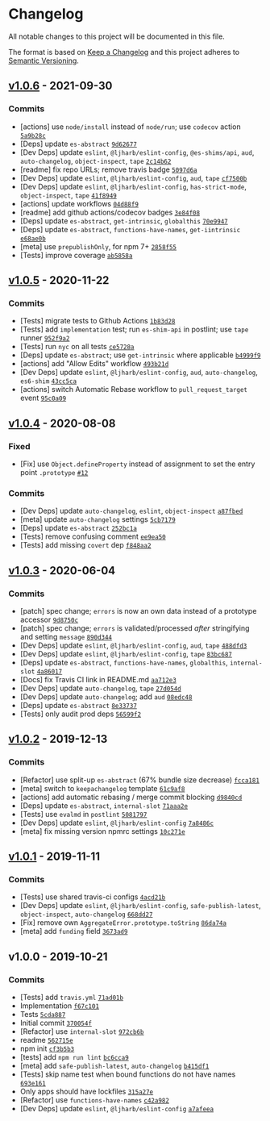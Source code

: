 # Changelog

All notable changes to this project will be documented in this file.

The format is based on [Keep a Changelog](https://keepachangelog.com/en/1.0.0/)
and this project adheres to [Semantic Versioning](https://semver.org/spec/v2.0.0.html).

## [v1.0.6](https://github.com/es-shims/AggregateError/compare/v1.0.5...v1.0.6) - 2021-09-30

### Commits

- [actions] use `node/install` instead of `node/run`; use `codecov` action [`5a9b28c`](https://github.com/es-shims/AggregateError/commit/5a9b28ca0faadd38c069a2c929b8f10ed7b105c5)
- [Deps] update `es-abstract` [`9d62677`](https://github.com/es-shims/AggregateError/commit/9d626773706fbff8ca7708f9a29601963140222c)
- [Dev Deps] update `eslint`, `@ljharb/eslint-config`, `@es-shims/api`, `aud`, `auto-changelog`, `object-inspect`, `tape` [`2c14b62`](https://github.com/es-shims/AggregateError/commit/2c14b62eacaae76f619955fdfa37aaed91fccbac)
- [readme] fix repo URLs; remove travis badge [`5097d6a`](https://github.com/es-shims/AggregateError/commit/5097d6a3d326a654ab838edf0672c3e89c6abf32)
- [Dev Deps] update `eslint`, `@ljharb/eslint-config`, `aud`, `tape` [`cf7500b`](https://github.com/es-shims/AggregateError/commit/cf7500b762e0abce580f9b290d209d21ff0b9f00)
- [Dev Deps] update `eslint`, `@ljharb/eslint-config`, `has-strict-mode`, `object-inspect`, `tape` [`41f8949`](https://github.com/es-shims/AggregateError/commit/41f8949f96872a694d04fe7e9a9e2e28cace1367)
- [actions] update workflows [`04d88f9`](https://github.com/es-shims/AggregateError/commit/04d88f91142d5a0e22318a976927255677ed7f1f)
- [readme] add github actions/codecov badges [`3e84f08`](https://github.com/es-shims/AggregateError/commit/3e84f085283e718339768cecf789aa670805d14c)
- [Deps] update `es-abstract`, `get-intrinsic`, `globalthis` [`70e9947`](https://github.com/es-shims/AggregateError/commit/70e9947169a976680a9db0cfdd68b57088412bb2)
- [Deps] update `es-abstract`, `functions-have-names`, `get-iintrinsic` [`e68ae0b`](https://github.com/es-shims/AggregateError/commit/e68ae0b63a6afec14eda250df3b719e3dcdf4b6b)
- [meta] use `prepublishOnly`, for npm 7+ [`2858f55`](https://github.com/es-shims/AggregateError/commit/2858f55c31fa713f38249e8cd4e7ee5c75eac458)
- [Tests] improve coverage [`ab5858a`](https://github.com/es-shims/AggregateError/commit/ab5858ac4c1191bb68b987e7a31221ea1c517cf1)

## [v1.0.5](https://github.com/es-shims/AggregateError/compare/v1.0.4...v1.0.5) - 2020-11-22

### Commits

- [Tests] migrate tests to Github Actions [`1b83d28`](https://github.com/es-shims/AggregateError/commit/1b83d2853482d8aaa7529c663c34e476ed052bcd)
- [Tests] add `implementation` test; run `es-shim-api` in postlint; use `tape` runner [`952f9a2`](https://github.com/es-shims/AggregateError/commit/952f9a25698df829c356b8586c934f65d7afb19d)
- [Tests] run `nyc` on all tests [`ce5728a`](https://github.com/es-shims/AggregateError/commit/ce5728a4842374fb6349e3dcb11e56991d19fcb3)
- [Deps] update `es-abstract`; use `get-intrinsic` where applicable [`b4999f9`](https://github.com/es-shims/AggregateError/commit/b4999f935e98e3292c582d6ae538c7e5d326021a)
- [actions] add "Allow Edits" workflow [`493b21d`](https://github.com/es-shims/AggregateError/commit/493b21d1d103d38e2f017dcc86870373c60635ac)
- [Dev Deps] update `eslint`, `@ljharb/eslint-config`, `aud`, `auto-changelog`, `es6-shim` [`43cc5ca`](https://github.com/es-shims/AggregateError/commit/43cc5cae65010f5699cd650174f01550ea43fe28)
- [actions] switch Automatic Rebase workflow to `pull_request_target` event [`95c0a09`](https://github.com/es-shims/AggregateError/commit/95c0a09d1100eb5bd3a1d49c381df0e6ea052ab3)

## [v1.0.4](https://github.com/es-shims/AggregateError/compare/v1.0.3...v1.0.4) - 2020-08-08

### Fixed

- [Fix] use `Object.defineProperty` instead of assignment to set the entry point `.prototype` [`#12`](https://github.com/es-shims/AggregateError/issues/12)

### Commits

- [Dev Deps] update `auto-changelog`, `eslint`, `object-inspect` [`a87fbed`](https://github.com/es-shims/AggregateError/commit/a87fbede91105713a43f583f335d50888b2ac5e9)
- [meta] update `auto-changelog` settings [`5cb7179`](https://github.com/es-shims/AggregateError/commit/5cb7179de5eb8cecc750d6172838a05b4938a642)
- [Deps] update `es-abstract` [`252bc1a`](https://github.com/es-shims/AggregateError/commit/252bc1a75f273b03df953499fcfae0ff84371b4f)
- [Tests] remove confusing comment [`ee9ea50`](https://github.com/es-shims/AggregateError/commit/ee9ea50d8174240853ad092d7390e90aae55285c)
- [Tests] add missing `covert` dep [`f848aa2`](https://github.com/es-shims/AggregateError/commit/f848aa290ef98d907443e5d9e32dd9207ccf77a6)

## [v1.0.3](https://github.com/es-shims/AggregateError/compare/v1.0.2...v1.0.3) - 2020-06-04

### Commits

- [patch] spec change; `errors` is now an own data instead of a prototype accessor [`9d8750c`](https://github.com/es-shims/AggregateError/commit/9d8750c6c3028bfd8aa11efb130448d3fc7b22a5)
- [patch] spec change; `errors` is validated/processed *after* stringifying and setting `message` [`890d344`](https://github.com/es-shims/AggregateError/commit/890d3445748f94b184522467b2285295bb9c2292)
- [Dev Deps] update `eslint`, `@ljharb/eslint-config`, `aud`, `tape` [`488dfd3`](https://github.com/es-shims/AggregateError/commit/488dfd381d93ccea6c06fe08db1d1b5a65d2f6f6)
- [Dev Deps] update `eslint`, `@ljharb/eslint-config`, `tape` [`83bc687`](https://github.com/es-shims/AggregateError/commit/83bc6872f10755a88bbb2b0761f38e9f0354f46e)
- [Deps] update `es-abstract`, `functions-have-names`, `globalthis`, `internal-slot` [`4a86017`](https://github.com/es-shims/AggregateError/commit/4a8601721996b24f3ab41fdac691b5d77ce1343b)
- [Docs] fix Travis CI link in README.md [`aa712e3`](https://github.com/es-shims/AggregateError/commit/aa712e3d18f12ec7b9f6b5f5dd087d13fd8158bd)
- [Dev Deps] update `auto-changelog`, `tape` [`27d054d`](https://github.com/es-shims/AggregateError/commit/27d054d2f585dff8f41bc104295ba104d3d6cdef)
- [Dev Deps] update `auto-changelog`; add `aud` [`08edc48`](https://github.com/es-shims/AggregateError/commit/08edc48a4445701c974df5e8ed7d33dcd538c8d0)
- [Deps] update `es-abstract` [`8e33737`](https://github.com/es-shims/AggregateError/commit/8e3373707b3f30e9847ca8d96623cdba170c67d3)
- [Tests] only audit prod deps [`56599f2`](https://github.com/es-shims/AggregateError/commit/56599f226b062fb6e0df1ccf96ade0b03060423e)

## [v1.0.2](https://github.com/es-shims/AggregateError/compare/v1.0.1...v1.0.2) - 2019-12-13

### Commits

- [Refactor] use split-up `es-abstract` (67% bundle size decrease) [`fcca181`](https://github.com/es-shims/AggregateError/commit/fcca18198dc96c7a9bff4350a059aef1abd75455)
- [meta] switch to `keepachangelog` template [`61c9af8`](https://github.com/es-shims/AggregateError/commit/61c9af83bc6520df306ed84fcb3030ba8c95ae25)
- [actions] add automatic rebasing / merge commit blocking [`d9840cd`](https://github.com/es-shims/AggregateError/commit/d9840cda4e863c64fe0419449f6c78200fd8d0e0)
- [Deps] update `es-abstract`, `internal-slot` [`71aaa2e`](https://github.com/es-shims/AggregateError/commit/71aaa2e139c92f2d61c13c40322140c9b792f29d)
- [Tests] use `evalmd` in `postlint` [`5081797`](https://github.com/es-shims/AggregateError/commit/5081797a51e3f4206abe00e28c7238623cd07aec)
- [Dev Deps] update `eslint`, `@ljharb/eslint-config` [`7a8486c`](https://github.com/es-shims/AggregateError/commit/7a8486ccdb5fcfff866206bf5125fd21bbbb113a)
- [meta] fix missing version npmrc settings [`10c271e`](https://github.com/es-shims/AggregateError/commit/10c271e739e58b39725c46100ef03930d8c28140)

## [v1.0.1](https://github.com/es-shims/AggregateError/compare/v1.0.0...v1.0.1) - 2019-11-11

### Commits

- [Tests] use shared travis-ci configs [`4acd21b`](https://github.com/es-shims/AggregateError/commit/4acd21bd73c36b1d88b5fc4b01597917765ba0a0)
- [Dev Deps] update `eslint`, `@ljharb/eslint-config`, `safe-publish-latest`, `object-inspect`, `auto-changelog` [`668dd27`](https://github.com/es-shims/AggregateError/commit/668dd27d0c21ba635dadc6209c927add75e391f6)
- [Fix] remove own `AggregateError.prototype.toString` [`86da74a`](https://github.com/es-shims/AggregateError/commit/86da74aaa38d003bbb04ffb52305cf8093229dcf)
- [meta] add `funding` field [`3673ad9`](https://github.com/es-shims/AggregateError/commit/3673ad97a2d5edf12a980f958cb1d292dc9c3b3c)

## v1.0.0 - 2019-10-21

### Commits

- [Tests] add `travis.yml` [`71ad01b`](https://github.com/es-shims/AggregateError/commit/71ad01b0ff6b7fa43ae0b8bc8dd3215761ae4eee)
- Implementation [`f67c101`](https://github.com/es-shims/AggregateError/commit/f67c101ae888925375d421ffabff856e333f322d)
- Tests [`5cda887`](https://github.com/es-shims/AggregateError/commit/5cda88785e6676f7bf7e152da4ae1ccf3d3a717e)
- Initial commit [`370054f`](https://github.com/es-shims/AggregateError/commit/370054f028af45fb43c763993772ebe270a49f80)
- [Refactor] use `internal-slot` [`972cb6b`](https://github.com/es-shims/AggregateError/commit/972cb6b558ad0246ac6ba837cfd6f407c4b1138d)
- readme [`562715e`](https://github.com/es-shims/AggregateError/commit/562715e80a2af2a35d8768149d699e752f123224)
- npm init [`cf3b5b3`](https://github.com/es-shims/AggregateError/commit/cf3b5b3aedaa1c3eaa530c4e81895df2344369cd)
- [tests] add `npm run lint` [`bc6cca9`](https://github.com/es-shims/AggregateError/commit/bc6cca9d43507fa4da7b44680e27924dd2798eec)
- [meta] add `safe-publish-latest`, `auto-changelog` [`b415df1`](https://github.com/es-shims/AggregateError/commit/b415df102b94d59f46b2131ce20a95d2ec8e6355)
- [Tests] skip name test when bound functions do not have names [`693e161`](https://github.com/es-shims/AggregateError/commit/693e161fd7d9f6667dee3ab32933910c21126b83)
- Only apps should have lockfiles [`315a27e`](https://github.com/es-shims/AggregateError/commit/315a27e68bbbfdb4dd0435305f3e772f185f22d7)
- [Refactor] use `functions-have-names` [`c42a982`](https://github.com/es-shims/AggregateError/commit/c42a982cb873dd4bb796aee9337e7cb8986e2f69)
- [Dev Deps] update `eslint`, `@ljharb/eslint-config` [`a7afeea`](https://github.com/es-shims/AggregateError/commit/a7afeead419514b9c6f9fd816a09d95c22b5a502)

